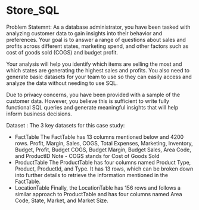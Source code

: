 # Store_SQL
Problem Statemnt:
As a database administrator, you have been tasked with analyzing customer data to gain insights into their behavior and preferences. Your goal is to answer a range of questions about sales and profits across different states, marketing spend, and other factors such as cost of goods sold (COGS) and budget profit.

Your analysis will help you identify which items are selling the most and which states are generating the highest sales and profits. You also need to generate basic datasets for your team to use so they can easily access and analyze the data without needing to use SQL.

Due to privacy concerns, you have been provided with a sample of the customer data. However, you believe this is sufficient to write fully functional SQL queries and generate meaningful insights that will help inform business decisions.

Dataset :
The 3 key datasets for this case study:
* FactTable
The FactTable has 13 columns mentioned below and 4200 rows.
Profit, Margin, Sales, COGS, Total Expenses, Marketing, Inventory, Budget, Profit, Budget
COGS, Budget Margin, Budget Sales, Area Code, and ProductID
Note - COGS stands for Cost of Goods Sold
* ProductTable
The ProductTable has four columns named Product Type, Product, ProductId, and Type. It has
13 rows, which can be broken down into further details to retrieve the information mentioned in
the FactTable.
* LocationTable
Finally, the LocationTable has 156 rows and follows a similar approach to ProductTable and has
four columns named Area Code, State, Market, and Market Size.
